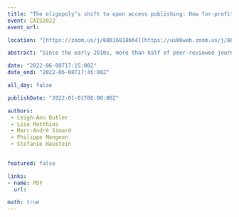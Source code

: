```yaml
---
title: "The oligopoly’s shift to open access publishing: How for-profit publishers benefit from gold and hybrid article processing charges"
event: CAIS2022
event_url: 

location: "[https://zoom.us/j/88016818664](https://us06web.zoom.us/j/88016818664?wd=bWlEMk1oZ3FyWTVFNXZISUh4dlZJdz09)"

abstract: "Since the early 2010s, more than half of peer-reviewed journal articles have been published by the so-called oligopoly (Elsevier, SAGE, Springer-Nature, Taylor & Francis, Wiley) of academic publishers. These five publishers have now embraced open access (OA) through an author-pays model, often demanding astronomic article processing charges (APCs) that makes open access publishing unaffordable for many. This paper estimates the total amounts of APCs paid to oligopoly publishers between 2015 and 2018. The study employs bibliometric methods combining data from Web of Science (WoS), Unpaywall, open datasets of APC list prices as well as historical fees retrieved via the Internet Archive Wayback Machine."

date: "2022-06-08T17:15:00Z"
date_end: "2022-06-08T17:45:00Z"

all_day: false

publishDate: "2022-01-01T00:00:00Z"

authors:
 - Leigh-Ann Butler 
 - Lisa Matthias
 - Marc-André Simard
 - Philippe Mongeon
 - Stefanie Haustein
 

featured: false

links:
- name: PDF
  url:

math: true
---
```


